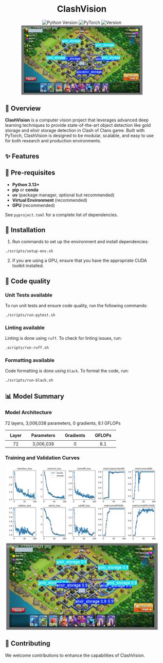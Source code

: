 <div align="center">
  <h1>ClashVision</h1>
</div>

<div align="center">
  <img src="https://img.shields.io/badge/Python-3.13%2B-blue?style=for-the-badge&logo=python&logoColor=white" alt="Python Version" />
  <img src="https://img.shields.io/badge/PyTorch-EE4C2C?style=for-the-badge&logo=pytorch&logoColor=white" alt="PyTorch" />
  <img src="https://img.shields.io/badge/Version-1.0.0-success?style=for-the-badge" alt="Version" />
</div>


<div align="center">
  <img src="assets/val_batch0_labels.png" width="400px" alt="ClashVision"/>
</div>

## 📖 Overview

**ClashVision** is a computer vision project that leverages advanced deep learning techniques to provide
state-of-the-art object detection like gold storage and elixir storage detection in Clash of Clans game.
Built with PyTorch, ClashVision is designed to be modular, scalable, and easy to use for both research and production
environments.

## ✨ Features

## 🔧 Pre-requisites

- **Python 3.13+**
- **pip** or **conda**
- **uv** (package manager, optional but recommended)
- **Virtual Environment** (recommended)
- **GPU** (recommended)

See `pyproject.toml` for a complete list of dependencies.

## 🚀 Installation

1. Run commands to set up the environment and install dependencies:

```bash
./scripts/setup-env.sh
```

2. If you are using a GPU, ensure that you have the appropriate CUDA toolkit installed.

## 🧪 Code quality

### Unit Tests available

To run unit tests and ensure code quality, run the following commands:

```bash
./scripts/run-pytest.sh
```

### Linting available

Linting is done using `ruff`. To check for linting issues, run:

```bash
.scripts/run-ruff.sh
```

### Formatting available

Code formatting is done using `black`. To format the code, run:

```bash
./scripts/run-black.sh
```

## 📊 Model Summary

### Model Architecture

72 layers, 3,006,038 parameters, 0 gradients, 8.1 GFLOPs

<div align="center">
    <table>
      <thead>
        <tr>
          <th style="padding:8px 16px;">Layer</th>
          <th style="padding:8px 16px;">Parameters</th>
          <th style="padding:8px 16px;">Gradients</th>
          <th style="padding:8px 16px;">GFLOPs</th>
        </tr>
      </thead>
      <tbody align="center">
        <tr>
          <td>72</td>
            <td>3,006,038</td>
            <td>0</td>
            <td>8.1</td>
        </tr>
      </tbody>
    </table>
</div>

### Training and Validation Curves

<div align="center">
  <img src="assets/results.png" width="500px" alt="Training and Validation Curves"/>
  <img src="assets/val_batch0_pred.png" width="500px" alt="Training and Validation Curves"/>
</div>

## 🤝 Contributing

We welcome contributions to enhance the capabilities of ClashVision.